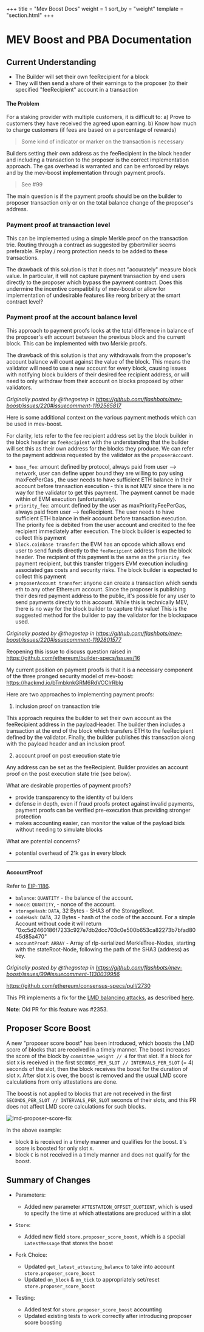 +++
title = "Mev Boost Docs"
weight = 1
sort_by = "weight"
template = "section.html"
+++


# MEV Boost and PBA Documentation


##  Current Understanding

- The Builder will set their own feeRecipient for a block
- They will then send a share of their earnings to the proposer (to their specified "feeRecipient" account in a transaction

#### The Problem
For a staking provider with multiple customers, it is difficult to:
a) Prove to customers they have received the agreed upon earning.
b) Know how much to charge customers (if fees are based on a percentage of rewards)

> Some kind of indicator or marker on the transaction is necessary


Builders setting their own address as the feeRecipient  in the block header and including a transaction to the proposer is the correct implementation approach. The gas overhead is warranted and can be enforced by relays and by the mev-boost implementation through payment proofs. 

> See #99 

The main question is if the payment proofs should be on the builder to proposer transaction only or on the total balance change of the proposer's address.

### Payment proof at transaction level

This can be implemented using a simple Merkle proof on the transaction trie. Routing through a contract as suggested by @bertmiller seems preferable. Replay / reorg protection needs to be added to these transactions.

The drawback of this solution is that it does not "accurately" measure block value. In particular, it will not capture payment transaction by end users directly to the proposer which bypass the payment contract. Does this undermine the incentive compatibility of mev-boost or allow for implementation of undesirable features like reorg bribery at the smart contract level?

### Payment proof at the account balance level

This approach to payment proofs looks at the total difference in balance of the proposer's eth account between the previous block and the current block. This can be implemented with two Merkle proofs.

The drawback of this solution is that any withdrawals from the proposer's account balance will count against the value of the block. This means the validator will need to use a new account for every block, causing issues with notifying block builders of their desired fee recipient address, or will need to only withdraw from their account on blocks proposed by other validators.

_Originally posted by @thegostep in https://github.com/flashbots/mev-boost/issues/220#issuecomment-1192565817_


Here is some additional context on the various payment methods which can be used in mev-boost.

For clarity, lets refer to the fee recipient address set by the block builder in the block header as `feeRecipient` with the understanding that the builder will set this as their own address for the blocks they produce. We can refer to the payment address requested by the validator as the `proposerAccount`.

- `base_fee`: amount defined by protocol, always paid from user --> network, user can define upper bound they are willing to pay using maxFeePerGas , the user needs to have sufficient ETH balance in their account before transaction execution - this is not MEV since there is no way for the validator to get this payment. The payment cannot be made within of EVM execution (unfortunately).
- `priority_fee`: amount defined by the user as maxPriorityFeePerGas, always paid from user --> feeRecipient. The user needs to have sufficient ETH balance in their account before transaction execution. The priority fee is debited from the user account and credited to the fee recipient immediately after execution. The block builder is expected to collect this payment
- `block.coinbase transfer`: the EVM has an opcode which allows end user to send funds directly to the `feeRecipient` address from the block header. The recipient of this payment is the same as the `priority_fee` payment recipient, but this transfer triggers EVM execution including associated gas costs and security risks. The block builder is expected to collect this payment
- `proposerAccount transfer`: anyone can create a transaction which sends eth to any other Ethereum account. Since the proposer is publishing their desired payment address to the public, it's possible for any user to send payments directly to this account. While this is technically MEV, there is no way for the block builder to capture this value! This is the suggested method for the builder to pay the validator for the blockspace used.

_Originally posted by @thegostep in https://github.com/flashbots/mev-boost/issues/220#issuecomment-1192801577_



Reopening this issue to discuss question raised in https://github.com/ethereum/builder-specs/issues/16

My current position on payment proofs is that it is a necessary component of the three pronged security model of mev-boost: https://hackmd.io/bTmbknkGRM6RdVCCIrRblg

Here are two approaches to implementing payment proofs:
1) inclusion proof on transaction trie

This approach requires the builder to set their own account as the feeRecipient address in the payloadHeader. The builder then includes a transaction at the end of the block which transfers ETH to the feeRecipient defined by the validator. Finally, the builder publishes this transaction along with the payload header and an inclusion proof.

2) account proof on post execution state trie

Any address can be set as the feeRecipient. Builder provides an account proof on the post execution state trie (see below).

What are desirable properties of payment proofs?
- provide transparency to the identity of builders
- defense in depth, even if fraud proofs protect against invalid payments, payment proofs can be verified pre-execution thus providing stronger protection
- makes accounting easier, can monitor the value of the payload bids without needing to simulate blocks

What are potential concerns?
- potential overhead of 21k gas in every block

---

#### AccountProof

Refer to [EIP-1186](https://eips.ethereum.org/EIPS/eip-1186).

- `balance`: `QUANTITY` - the balance of the account.
- `nonce`: `QUANTITY`, - nonce of the account.
- `storageHash`: `DATA`, 32 Bytes - SHA3 of the StorageRoot.
- `codeHash`: `DATA`, 32 Bytes - hash of the code of the account. For a simple Account without code it will return "0xc5d2460186f7233c927e7db2dcc703c0e500b653ca82273b7bfad8045d85a470"
- `accountProof`: `ARRAY` - Array of rlp-serialized MerkleTree-Nodes, starting with the stateRoot-Node, following the path of the SHA3 (address) as key.

_Originally posted by @thegostep in https://github.com/flashbots/mev-boost/issues/99#issuecomment-1130039956_



https://github.com/ethereum/consensus-specs/pull/2730

 This PR implements a fix for the [LMD balancing attacks](https://arxiv.org/abs/2009.04987), as described [here](https://notes.ethereum.org/@vbuterin/lmd_ghost_mitigation).
 
 **Note**: Old PR for this feature was #2353.
 
 ## Proposer Score Boost
 A new "proposer score boost" has been introduced, which boosts the LMD score of blocks that are received in a timely manner. The boost increases the score of the block by `committee_weight // 4` for that slot. If a block for slot `X` is received in the first `SECONDS_PER_SLOT // INTERVALS_PER_SLOT` (= 4) seconds of the slot, then the block receives the boost for the duration of slot `X`. After slot `X` is over, the boost is removed and the usual LMD score calculations from only attestations are done.
 
 The boost is not applied to blocks that are not received in the first `SECONDS_PER_SLOT // INTERVALS_PER_SLOT` seconds of their slots, and this PR does not affect LMD score calculations for such blocks.
 
 ![lmd-proposer-score-fix](https://user-images.githubusercontent.com/25324105/115930549-86b70100-a43e-11eb-8834-c01d6f8e0976.png)
 
 In the above example:
 
 * block `B` is received in a timely manner and qualifies for the boost. `B`'s score is boosted for only slot `X`.
 * block `C` is not received in a timely manner and does not qualify for the boost.
 
 ## Summary of Changes
 * Parameters:
   
   * Added new parameter `ATTESTATION_OFFSET_QUOTIENT`, which is used to specify the time at which attestations are produced within a slot
 * `Store`:
   
   * Added new field `store.proposer_score_boost`, which is a special `LatestMessage` that stores the boost
 * Fork Choice:
   
   * Updated `get_latest_attesting_balance` to take into account `store.proposer_score_boost`
   * Updated `on_block` & `on_tick` to appropriately set/reset `store.proposer_score_boost`
 * Testing:
   
   * Added test for `store.proposer_score_boost` accounting
   * Updated existing tests to work correctly after introducing proposer score boosting

